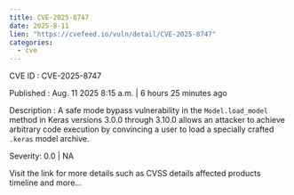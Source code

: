 ```yaml
--- 
title: CVE-2025-8747
date: 2025-8-11
lien: "https://cvefeed.io/vuln/detail/CVE-2025-8747"
categories:
  - cve
---
```


CVE ID : CVE-2025-8747

Published :  Aug. 11
2025
8:15 a.m. | 6 hours
25 minutes ago

Description : A safe mode bypass vulnerability in the `Model.load_model` method in Keras versions 3.0.0 through 3.10.0 allows an attacker to achieve arbitrary code execution by convincing a user to load a specially crafted `.keras` model archive.

Severity: 0.0 | NA

Visit the link for more details
such as CVSS details
affected products
timeline
and more...
